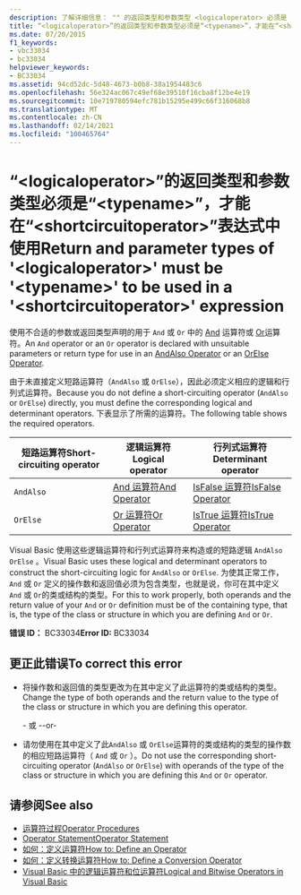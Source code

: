```yaml
---
description: 了解详细信息： "" 的返回类型和参数类型 <logicaloperator> 必须是 "" <typename> ，才能在 " <shortcircuitoperator> " 表达式中使用
title: “<logicaloperator>”的返回类型和参数类型必须是“<typename>”，才能在“<shortcircuitoperator>”表达式中使用
ms.date: 07/20/2015
f1_keywords:
- vbc33034
- bc33034
helpviewer_keywords:
- BC33034
ms.assetid: 94cd52dc-5d48-4673-b0b8-38a1954483c6
ms.openlocfilehash: 56e324ac067c49ef68e39510f16cba8f12be4e19
ms.sourcegitcommit: 10e719780594efc781b15295e499c66f316068b8
ms.translationtype: MT
ms.contentlocale: zh-CN
ms.lasthandoff: 02/14/2021
ms.locfileid: "100465764"
---
```

# <a name="return-and-parameter-types-of-logicaloperator-must-be-typename-to-be-used-in-a-shortcircuitoperator-expression"></a><span data-ttu-id="1db15-103">“\<logicaloperator>”的返回类型和参数类型必须是“\<typename>”，才能在“\<shortcircuitoperator>”表达式中使用</span><span class="sxs-lookup"><span data-stu-id="1db15-103">Return and parameter types of '\<logicaloperator>' must be '\<typename>' to be used in a '\<shortcircuitoperator>' expression</span></span>

<span data-ttu-id="1db15-104">使用不合适的参数或返回类型声明的用于 `And` 或 `Or` 中的 [And](../language-reference/operators/andalso-operator.md) 运算符或 [Or](../language-reference/operators/orelse-operator.md)运算符。</span><span class="sxs-lookup"><span data-stu-id="1db15-104">An `And` operator or an `Or` operator is declared with unsuitable parameters or return type for use in an [AndAlso Operator](../language-reference/operators/andalso-operator.md) or an [OrElse Operator](../language-reference/operators/orelse-operator.md).</span></span>  
  
 <span data-ttu-id="1db15-105">由于未直接定义短路运算符（`AndAlso` 或 `OrElse`），因此必须定义相应的逻辑和行列式运算符。</span><span class="sxs-lookup"><span data-stu-id="1db15-105">Because you do not define a short-circuiting operator (`AndAlso` or `OrElse`) directly, you must define the corresponding logical and determinant operators.</span></span> <span data-ttu-id="1db15-106">下表显示了所需的运算符。</span><span class="sxs-lookup"><span data-stu-id="1db15-106">The following table shows the required operators.</span></span>  
  
|<span data-ttu-id="1db15-107">短路运算符</span><span class="sxs-lookup"><span data-stu-id="1db15-107">Short-circuiting operator</span></span>|<span data-ttu-id="1db15-108">逻辑运算符</span><span class="sxs-lookup"><span data-stu-id="1db15-108">Logical operator</span></span>|<span data-ttu-id="1db15-109">行列式运算符</span><span class="sxs-lookup"><span data-stu-id="1db15-109">Determinant operator</span></span>|  
|--------------------------------|----------------------|--------------------------|  
|`AndAlso`|[<span data-ttu-id="1db15-110">And 运算符</span><span class="sxs-lookup"><span data-stu-id="1db15-110">And Operator</span></span>](../language-reference/operators/and-operator.md)|[<span data-ttu-id="1db15-111">IsFalse 运算符</span><span class="sxs-lookup"><span data-stu-id="1db15-111">IsFalse Operator</span></span>](../language-reference/operators/isfalse-operator.md)|  
|`OrElse`|[<span data-ttu-id="1db15-112">Or 运算符</span><span class="sxs-lookup"><span data-stu-id="1db15-112">Or Operator</span></span>](../language-reference/operators/or-operator.md)|[<span data-ttu-id="1db15-113">IsTrue 运算符</span><span class="sxs-lookup"><span data-stu-id="1db15-113">IsTrue Operator</span></span>](../language-reference/operators/istrue-operator.md)|  
  
 <span data-ttu-id="1db15-114">Visual Basic 使用这些逻辑运算符和行列式运算符来构造或的短路逻辑 `AndAlso` `OrElse` 。</span><span class="sxs-lookup"><span data-stu-id="1db15-114">Visual Basic uses these logical and determinant operators to construct the short-circuiting logic for `AndAlso` or `OrElse`.</span></span> <span data-ttu-id="1db15-115">为使其正常工作， `And` 或 `Or` 定义的操作数和返回值必须为包含类型，也就是说，你可在其中定义 `And` 或 `Or`的类或结构的类型。</span><span class="sxs-lookup"><span data-stu-id="1db15-115">For this to work properly, both operands and the return value of your `And` or `Or` definition must be of the containing type, that is, the type of the class or structure in which you are defining `And` or `Or`.</span></span>  
  
 <span data-ttu-id="1db15-116">**错误 ID：** BC33034</span><span class="sxs-lookup"><span data-stu-id="1db15-116">**Error ID:** BC33034</span></span>  
  
## <a name="to-correct-this-error"></a><span data-ttu-id="1db15-117">更正此错误</span><span class="sxs-lookup"><span data-stu-id="1db15-117">To correct this error</span></span>  
  
- <span data-ttu-id="1db15-118">将操作数和返回值的类型更改为在其中定义了此运算符的类或结构的类型。</span><span class="sxs-lookup"><span data-stu-id="1db15-118">Change the type of both operands and the return value to the type of the class or structure in which you are defining this operator.</span></span>  
  
     <span data-ttu-id="1db15-119">- 或 -</span><span class="sxs-lookup"><span data-stu-id="1db15-119">-or-</span></span>  
  
- <span data-ttu-id="1db15-120">请勿使用在其中定义了此`AndAlso` 或 `OrElse`运算符的类或结构的类型的操作数的相应短路运算符（ `And` 或 `Or` ）。</span><span class="sxs-lookup"><span data-stu-id="1db15-120">Do not use the corresponding short-circuiting operator (`AndAlso` or `OrElse`) with operands of the type of the class or structure in which you are defining this `And` or `Or` operator.</span></span>  
  
## <a name="see-also"></a><span data-ttu-id="1db15-121">请参阅</span><span class="sxs-lookup"><span data-stu-id="1db15-121">See also</span></span>

- [<span data-ttu-id="1db15-122">运算符过程</span><span class="sxs-lookup"><span data-stu-id="1db15-122">Operator Procedures</span></span>](../programming-guide/language-features/procedures/operator-procedures.md)
- [<span data-ttu-id="1db15-123">Operator Statement</span><span class="sxs-lookup"><span data-stu-id="1db15-123">Operator Statement</span></span>](../language-reference/statements/operator-statement.md)
- [<span data-ttu-id="1db15-124">如何：定义运算符</span><span class="sxs-lookup"><span data-stu-id="1db15-124">How to: Define an Operator</span></span>](../programming-guide/language-features/procedures/how-to-define-an-operator.md)
- [<span data-ttu-id="1db15-125">如何：定义转换运算符</span><span class="sxs-lookup"><span data-stu-id="1db15-125">How to: Define a Conversion Operator</span></span>](../programming-guide/language-features/procedures/how-to-define-a-conversion-operator.md)
- [<span data-ttu-id="1db15-126">Visual Basic 中的逻辑运算符和位运算符</span><span class="sxs-lookup"><span data-stu-id="1db15-126">Logical and Bitwise Operators in Visual Basic</span></span>](../programming-guide/language-features/operators-and-expressions/logical-and-bitwise-operators.md)
